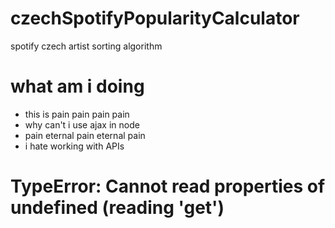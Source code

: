 # czechSpotifyPopularityCalculator
spotify czech artist sorting algorithm

# what am i doing
- this is pain pain pain pain
- why can't i use ajax in node
- pain eternal pain eternal pain
- i hate working with APIs 

# TypeError: Cannot read properties of undefined (reading 'get')